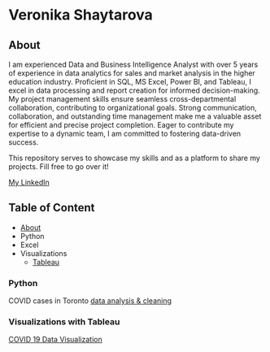 # Veronika Shaytarova
## About

I am experienced Data and Business Intelligence Analyst with over 5 years of experience in data analytics for sales and market analysis in the higher education industry.
Proficient in SQL, MS Excel, Power BI, and Tableau, I excel in data processing and report creation for informed decision-making. My project management skills ensure seamless cross-departmental collaboration, contributing to organizational goals. Strong communication, collaboration, and outstanding time management make me a valuable asset for efficient and precise project completion. Eager to contribute my expertise to a dynamic team, I am committed to fostering data-driven success.

This repository serves to showcase my skills and as a platform to share my projects. Fill free to go over it!

[My LinkedIn](https://www.linkedin.com/in/vshaytarova/)

## Table of Content
- [About](https://github.com/vshaytarova/analystprojects/tree/main?tab=readme-ov-file#about)
- Python
- Excel
- Visualizations
  - [Tableau](https://github.com/vshaytarova/analystprojects/blob/main/README.md#visualizations-with-tableau)


### Python
COVID cases in Toronto [data analysis & cleaning](https://github.com/vshaytarova/analystprojects/blob/main/Python/COVID_cases_in_Toronto_analysis.ipynb)

### Visualizations with Tableau
[COVID 19 Data Visualization](https://public.tableau.com/views/VeronikaShaytarova_8730544_Final/Story1?:language=en-US&:display_count=n&:origin=viz_share_link)
